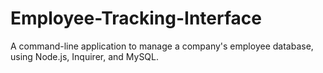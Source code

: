 # Employee-Tracking-Interface
A command-line application to manage a company's employee database, using Node.js, Inquirer, and MySQL.
